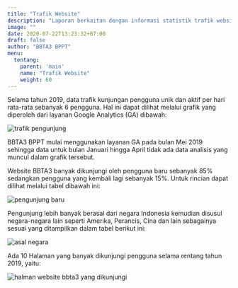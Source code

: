 ```yaml
---
title: "Trafik Website"
description: "Laporan berkaitan dengan informasi statistik trafik website BBTA3 BPPT"
image: ""
date: 2020-07-22T13:23:32+07:00
draft: false
author: "BBTA3 BPPT"
menu:
  tentang:
    parent: 'main'
    name: "Trafik Website"
    weight: 60
---
```


Selama tahun 2019, data trafik kunjungan pengguna unik dan aktif per hari rata-rata sebanyak 6 pengguna. Hal ini dapat 
dilihat melalui grafik yang diperoleh dari layanan Google Analytics (GA) dibawah:

![trafik pengunjung](https://i.pinimg.com/originals/82/3a/a0/823aa05d298a6489b7533da1032aedcd.png)

BBTA3 BPPT mulai menggunakan layanan GA pada bulan Mei 2019 sehingga data untuk bulan Januari hingga April tidak ada 
data analisis yang muncul dalam grafik tersebut.

Website BBTA3 banyak dikunjungi oleh pengguna baru sebanyak 85% sedangkan pengguna yang kembali lagi sebanyak 15%. Untuk
 rincian dapat dilihat melalui tabel dibawah ini:

![pengunjung baru](https://i.pinimg.com/originals/ca/d7/79/cad779e8a8ca3998060824bc9e5c87a1.png)

Pengunjung lebih banyak berasal dari negara Indonesia kemudian disusul negara-negara lain seperti Amerika, Perancis, 
Cina dan lain sebagainya sesuai yang ditampilkan dalam tabel berikut ini:

![asal negara](https://i.pinimg.com/originals/dc/62/06/dc62069903497ae7b559c94571b51f65.png)

Ada 10 Halaman yang banyak dikunjungi pengguna selama rentang tahun 2019, yaitu:

![halman website bbta3 yang dikunjungi](https://i.pinimg.com/originals/07/76/f3/0776f3b5a39b4b5c6083760d9c160eb3.png)

